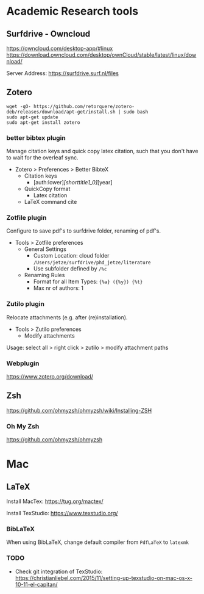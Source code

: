 # Academic Research tools

## Surfdrive - Owncloud
https://owncloud.com/desktop-app/#linux
https://download.owncloud.com/desktop/ownCloud/stable/latest/linux/download/

Server Address: https://surfdrive.surf.nl/files


## Zotero
```
wget -qO- https://github.com/retorquere/zotero-deb/releases/download/apt-get/install.sh | sudo bash
sudo apt-get update
sudo apt-get install zotero
```

### better bibtex plugin
Manage citation keys and quick copy latex citation, such that you don't have to wait for the overleaf sync. 

- Zotero > Preferences > Better BibteX
    - Citation keys
        - [auth:lower]_[shorttitle1_0]_[year]
    - QuickCopy format
        - Latex citation
    - LaTeX command cite


### Zotfile plugin
Configure to save pdf's to surfdrive folder, renaming of pdf's.

- Tools > Zotfile preferences
    - General Settings
        - Custom Location: cloud folder `/Users/jetze/surfdrive/phd_jetze/literature`
        - Use subfolder defined by `/%c`
    - Renaming Rules
        - Format for all Item Types: `{%a} ({%y}) {%t}`
        - Max nr of authors: 1

### Zutilo plugin
Relocate attachments (e.g. after (re)installation).

- Tools > Zutilo preferences
    - Modify attachments

Usage: select all > right click > zutilo > modify attachment paths


### Webplugin
https://www.zotero.org/download/

## Zsh
https://github.com/ohmyzsh/ohmyzsh/wiki/Installing-ZSH

### Oh My Zsh
https://github.com/ohmyzsh/ohmyzsh

# Mac
## LaTeX
Install MacTex: https://tug.org/mactex/

Install TexStudio: https://www.texstudio.org/

### BibLaTeX
When using BibLaTeX, change default compiler from `PdfLaTeX` to `latexmk`

### TODO
- Check git integration of TexStudio: https://christianliebel.com/2015/11/setting-up-texstudio-on-mac-os-x-10-11-el-capitan/
